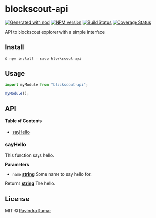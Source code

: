 # blockscout-api

[![Generated with nod](https://img.shields.io/badge/generator-nod-2196F3.svg?style=flat-square)](https://github.com/diegohaz/nod)
[![NPM version](https://img.shields.io/npm/v/blockscout-api.svg?style=flat-square)](https://npmjs.org/package/blockscout-api)
[![Build Status](https://img.shields.io/travis/ravidsrk/blockscout-api/master.svg?style=flat-square)](https://travis-ci.org/ravidsrk/blockscout-api) [![Coverage Status](https://img.shields.io/codecov/c/github/ravidsrk/blockscout-api/master.svg?style=flat-square)](https://codecov.io/gh/ravidsrk/blockscout-api/branch/master)

API to blockscout explorer with a simple interface

## Install

    $ npm install --save blockscout-api

## Usage

```js
import myModule from "blockscout-api";

myModule();
```

## API

<!-- Generated by documentation.js. Update this documentation by updating the source code. -->

#### Table of Contents

-   [sayHello](#sayhello)

### sayHello

This function says hello.

**Parameters**

-   `name` **[string](https://developer.mozilla.org/docs/Web/JavaScript/Reference/Global_Objects/String)** Some name to say hello for.

Returns **[string](https://developer.mozilla.org/docs/Web/JavaScript/Reference/Global_Objects/String)** The hello.

## License

MIT © [Ravindra Kumar](https://github.com/ravidsrk)
